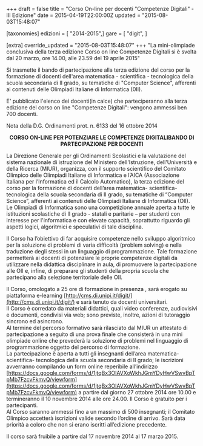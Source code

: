 +++
draft = false
title = "Corso On-line per docenti \"Competenze Digitali\" - III Edizione"
date = 2015-04-19T22:00:00Z
updated = "2015-08-03T15:48:07"

[taxonomies]
edizioni = [ "2014-2015",]
gare = [ "digit", ]

[extra]
override_updated = "2015-08-03T15:48:07"
+++
"La mini-olimpiade conclusiva della terza edizione Corso on line Competenze
Digitali si è svolta dal 20 marzo, ore 14.00, alle 23.59 del 19 aprile 2015"

Si trasmette il bando di partecipazione alla terza edizione del corso per la
formazione di docenti dell'area matematica - scientifica - tecnologica della
scuola secondaria di II grado, su tematiche di "Computer Science", afferenti ai
contenuti delle Olimpiadi Italiane di Informatica (0II).

E' pubblicato l'elenco dei docenti(in calce) che parteciperanno alla terza
edizione del corso on line "Competenze Digitali": vengono ammessi ben 700
docenti.

Nota della D.G. Ordinamenti prot. n. 6133 del 16 ottobre 2014

<div style="text-align: center;">

**CORSO ON-LINE PER POTENZIARE LE COMPETENZE DIGITALIBANDO DI PARTECIPAZIONE PER DOCENTI**

</div>

La Direzione Generale per gli Ordinamenti Scolastici e la valutazione del
sistema nazionale di istruzione del Ministero dell'Istruzione, dell'Università
e della Ricerca (MIUR), organizza, con il supporto scientifico del Comitato
Olimpico delle Olimpiadi Italiane di Informatica e l’AICA (Associazione
Italiana per l’Informatica ed il Calcolo Automatico), la terza edizione del
corso per la formazione di docenti dell’area matematica- scientifica-
tecnologica della scuola secondaria di II grado, su tematiche di “Computer
Science”, afferenti ai contenuti delle Olimpiadi Italiane di Informatica
(OII).<br/>Le Olimpiadi di Informatica sono una competizione annuale aperta a
tutte le istituzioni scolastiche di II grado - statali e paritarie – per
studenti con interesse per l'informatica e con elevate capacità, soprattutto
riguardo gli aspetti logici, algoritmici e speculativi di tale
disciplina.

Il Corso ha l’obiettivo di far acquisire competenze nello
sviluppo algoritmico per la soluzione di problemi di varia difficoltà (problem
solving) e nella traduzione degli stessi in un linguaggio di programmazione.
Tale formazione permetterà ai docenti di potenziare le proprie competenze
digitali da utilizzare nella didattica disciplinare in aula, di promuovere la
partecipazione alle OII e, infine, di preparare gli studenti della propria
scuola che partecipano alla selezione territoriale delle OII.

Il
Corso, omologato a 25 ore di formazione in presenza , sarà erogato su
piattaforma e-learning
[http://cms.di.unipi.it/digit/](http://cms.di.unipi.it/digit/) e sarà tenuto da
docenti universitari.<br/>Il Corso è corredato da materiali didattici, quali
video conferenze, audiovisivi e documenti, condivisi via web; sono previste,
inoltre, azioni di tutoraggio sincrono ed asincrono.<br/>Al termine del
percorso formativo sarà rilasciato dal MIUR un attestato di partecipazione a
seguito di una prova finale che consisterà in una mini olimpiade online che
prevederà la soluzione di problemi nel linguaggio di programmazione oggetto del
percorso di formazione.<br/>La partecipazione è aperta a tutti gli insegnanti
dell’area matematica- scientifica- tecnologica della scuola secondaria di II
grado; le iscrizioni avverranno compilando un form online reperibile
all’indirizzo
[https://docs.google.com/forms/d/1jtqBx3OlAVXoWkhJGmYDyHwVSwvBpTpMb7FzcvFkmvQ/viewform](https://docs.google.com/forms/d/1jtqBx3OlAVXoWkhJGmYDyHwVSwvBpTpMb7FzcvFkmvQ/viewform)
a partire dal giorno 27 ottobre 2014 ore 10.00 e termineranno il 10 novembre
2014 alle ore 24.00. Il Corso è gratuito per i partecipanti.<br/>Al Corso
saranno ammessi fino a un massimo di 500 insegnanti; il Comitato Olimpico
accetterà iscrizioni valide secondo l’ordine di arrivo. Sarà data priorità a
coloro che non si erano iscritti all’edizione precedente.

Il corso sarà fruibile a partire dal 17 novembre 2014 al 17 marzo 2015.
